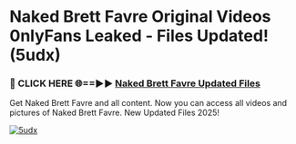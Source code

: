 # Naked Brett Favre Original Videos 0nlyFans Leaked - Files Updated! (5udx)

<h3>🔴 CLICK HERE 🌐==►► <a href="https://tinyurl.com/yckcrads" rel="nofollow">Naked Brett Favre Updated Files</a></h3>

Get Naked Brett Favre and all content. Now you can access all videos and pictures of Naked Brett Favre. New Updated Files 2025!

[![5udx](https://i.imgur.com/hpKpOFt.gif)](https://tinyurl.com/yckcrads)

